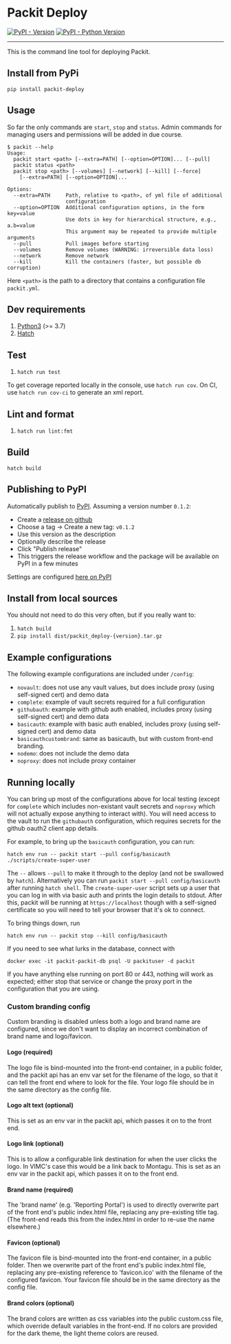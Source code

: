 # Packit Deploy

[![PyPI - Version](https://img.shields.io/pypi/v/packit-deploy.svg)](https://pypi.org/project/packit-deploy)
[![PyPI - Python Version](https://img.shields.io/pypi/pyversions/packit-deploy.svg)](https://pypi.org/project/packit-deploy)

-----

This is the command line tool for deploying Packit.

## Install from PyPi

```console
pip install packit-deploy
```

## Usage

So far the only commands are `start`, `stop` and `status`. Admin commands for managing users 
and permissions will be added in due course.

```
$ packit --help
Usage:
  packit start <path> [--extra=PATH] [--option=OPTION]... [--pull]
  packit status <path>
  packit stop <path> [--volumes] [--network] [--kill] [--force]
    [--extra=PATH] [--option=OPTION]...

Options:
  --extra=PATH     Path, relative to <path>, of yml file of additional
                   configuration
  --option=OPTION  Additional configuration options, in the form key=value
                   Use dots in key for hierarchical structure, e.g., a.b=value
                   This argument may be repeated to provide multiple arguments
  --pull           Pull images before starting
  --volumes        Remove volumes (WARNING: irreversible data loss)
  --network        Remove network
  --kill           Kill the containers (faster, but possible db corruption)
```

Here `<path>` is the path to a directory that contains a configuration file `packit.yml`.

## Dev requirements

1. [Python3](https://www.python.org/downloads/) (>= 3.7)
2. [Hatch](https://hatch.pypa.io/latest/install/)

## Test

1. `hatch run test`

To get coverage reported locally in the console, use `hatch run cov`. 
On CI, use `hatch run cov-ci` to generate an xml report.

## Lint and format

1. `hatch run lint:fmt`

## Build

```console
hatch build
```

## Publishing to PyPI

Automatically publish to [PyPI](https://pypi.org/project/packit-deploy).  Assuming a version number `0.1.2`:

* Create a [release on github](https://github.com/reside-ic/packit-deploy/releases/new)
* Choose a tag -> Create a new tag: `v0.1.2`
* Use this version as the description
* Optionally describe the release
* Click "Publish release"
* This triggers the release workflow and the package will be available on PyPI in a few minutes

Settings are configured [here on PyPI](https://pypi.org/manage/project/packit-deploy/settings/publishing)

## Install from local sources

You should not need to do this very often, but if you really want to:

1. `hatch build`
2. `pip install dist/packit_deploy-{version}.tar.gz`

## Example configurations

The following example configurations are included under `/config`:

- `novault`: does not use any vault values, but does include proxy (using self-signed cert) and demo data
- `complete`: example of vault secrets required for a full configuration
- `githubauth`: example with github auth enabled, includes proxy (using self-signed cert) and demo data
- `basicauth`: example with basic auth enabled, includes proxy (using self-signed cert) and demo data
- `basicauthcustombrand`: same as basicauth, but with custom front-end branding.
- `nodemo`: does not include the demo data
- `noproxy`: does not include proxy container

## Running locally

You can bring up most of the configurations above for local testing (except for `complete` which includes non-existant vault secrets and `noproxy` which will not actually expose anything to interact with).  You will need access to the vault to run the `githubauth` configuration, which requires secrets for the github oauth2 client app
details.

For example, to bring up the `basicauth` configuration, you can run:

```console
hatch env run -- packit start --pull config/basicauth
./scripts/create-super-user
```

The `--` allows `--pull` to make it through to the deploy (and not be swallowed by `hatch`).  Alternatively you can run `packit start --pull config/basicauth` after running `hatch shell`.  The `create-super-user` script sets up a user that you can log in with via basic auth and prints the login details to stdout.  After this, packit will be running at `https://localhost` though with a self-signed certificate so you will need to tell your browser that it's ok to connect.

To bring things down, run

```console
hatch env run -- packit stop --kill config/basicauth
```

If you need to see what lurks in the database, connect with

```console
docker exec -it packit-packit-db psql -U packituser -d packit
```

If you have anything else running on port 80 or 443, nothing will work as expected; either stop that service or change the proxy port in the configuration that you are using.

### Custom branding config

Custom branding is disabled unless both a logo and brand name are configured, since we don't want to display an incorrect combination of brand name and logo/favicon.

#### Logo (required)

The logo file is bind-mounted into the front-end container, in a public folder, and the packit api has an env var set for the filename of the logo, so that it can tell the front end where to look for the file. Your logo file should be in the same directory as the config file.

#### Logo alt text (optional)

This is set as an env var in the packit api, which passes it on to the front end.

#### Logo link (optional)

This is to allow a configurable link destination for when the user clicks the logo. In VIMC's case this would be a link back to Montagu. This is set as an env var in the packit api, which passes it on to the front end.

#### Brand name (required)

The 'brand name' (e.g. 'Reporting Portal') is used to directly overwrite part of the front end's public index.html file, replacing any pre-existing title tag. (The front-end reads this from the index.html in order to re-use the name elsewhere.)

#### Favicon (optional)

The favicon file is bind-mounted into the front-end container, in a public folder. Then we overwrite part of the front end's public index.html file, replacing any pre-existing reference to 'favicon.ico' with the filename of the configured favicon. Your favicon file should be in the same directory as the config file.

#### Brand colors (optional)

The brand colors are written as css variables into the public custom.css file, which override default variables in the front-end. If no colors are provided for the dark theme, the light theme colors are reused.
